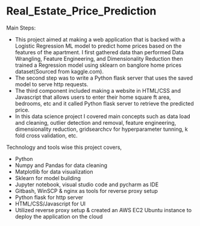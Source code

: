 # Real_Estate_Price_Prediction
Main Steps:
* This project aimed at making a web application that is backed with a Logistic Regression ML model to predict home prices based on the features of the apartment. I first gathered data than performed Data Wrangling, Feature Engineering, and Dimensionality Reduction then trained a Regression model using sklearn on banglore home prices dataset(Sourced from kaggle.com).
* The second step was to write a Python flask server that uses the saved model to serve http requests.
* The third component included making a website in HTML/CSS and Javascript that allows users to enter their home square ft area, bedrooms, etc and it called Python flask server to retrieve the predicted price.
* In this data science project I covered main concepts such as data load and cleaning, outlier detection and removal, feature engineering, dimensionality reduction, gridsearchcv for hyperparameter tunning, k fold cross validation, etc. 

Technology and tools wise this project covers,
* Python
* Numpy and Pandas for data cleaning
* Matplotlib for data visualization
* Sklearn for model building
* Jupyter notebook, visual studio code and pycharm as IDE
* Gitbash, WinSCP & nginx as tools for reverse proxy setup
* Python flask for http server
* HTML/CSS/Javascript for UI
* Utilized reverse proxy setup & created an AWS EC2 Ubuntu instance to deploy the application on the cloud
